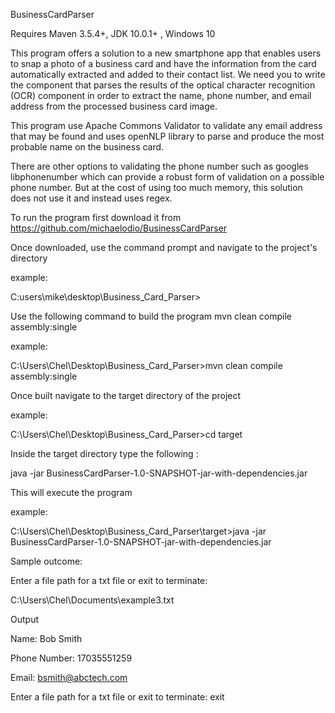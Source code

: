  BusinessCardParser
 
 Requires Maven 3.5.4+, JDK 10.0.1+ , Windows 10
 
 This program offers a solution to a new smartphone app that enables users to snap a photo of a business card and have the information from the card automatically extracted and added to their contact list. We need you to write the component that parses the results of the optical character recognition (OCR) component in order to extract the name, phone number, and email address from the processed business card image.
 
 This program use Apache Commons Validator to validate any email address that may be found and uses openNLP library to parse
 and produce the most probable name on the business card.
 
 There are  other options to validating the phone number such as googles libphonenumber which can provide a robust form of validation on a possible phone number. But at the cost of using too much memory, this solution does not use it and instead uses regex.
 
 To run the program first download it from https://github.com/michaelodio/BusinessCardParser
 
 Once downloaded, use the command prompt and navigate to the project's directory
 
 example:
 
 C:users\mike\desktop\Business_Card_Parser>
 
 Use the following command to build the program mvn clean compile assembly:single
 
 example:
 
 C:\Users\Chel\Desktop\Business_Card_Parser>mvn clean compile assembly:single
 
 Once built navigate to the target directory of the project
 
 example:
 
 C:\Users\Chel\Desktop\Business_Card_Parser>cd target
 
 Inside the target directory type the following :
 
 java -jar BusinessCardParser-1.0-SNAPSHOT-jar-with-dependencies.jar
 
 This will execute the program
 
 example:
 
 C:\Users\Chel\Desktop\Business_Card_Parser\target>java -jar BusinessCardParser-1.0-SNAPSHOT-jar-with-dependencies.jar

Sample outcome:

Enter a file path for a txt file or exit to terminate:

C:\Users\Chel\Documents\example3.txt

Output

Name: Bob Smith

Phone Number: 17035551259

Email: bsmith@abctech.com


Enter a file path for a txt file or exit to terminate:
exit


